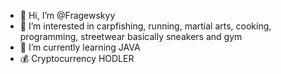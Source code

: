 - 👋 Hi, I’m @Fragewskyy
- 👀 I’m interested in carpfishing, running,
martial arts, cooking, programming, streetwear
basically sneakers and gym
- 🌱 I’m currently learning JAVA
- 💰 Cryptocurrency HODLER
